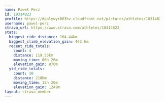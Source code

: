 ```yaml
---
name: Paweł Perz
id: 18314823
profile: https://dgalywyr863hv.cloudfront.net/pictures/athletes/18314823/5244308/1/large.jpg
username: pawel-perz
strava_url: https://www.strava.com/athletes/18314823
stats:
  biggest_ride_distance: 104.44km
  biggest_climb_elevation_gain: 462.6m
  recent_ride_totals:
    count: 4
    distance: 119.53km
    moving_time: 06h 26m
    elevation_gain: 870m
  ytd_ride_totals:
    count: 10
    distance: 218km
    moving_time: 12h 20m
    elevation_gain: 1249m
layout: strava_member
--- 
```


